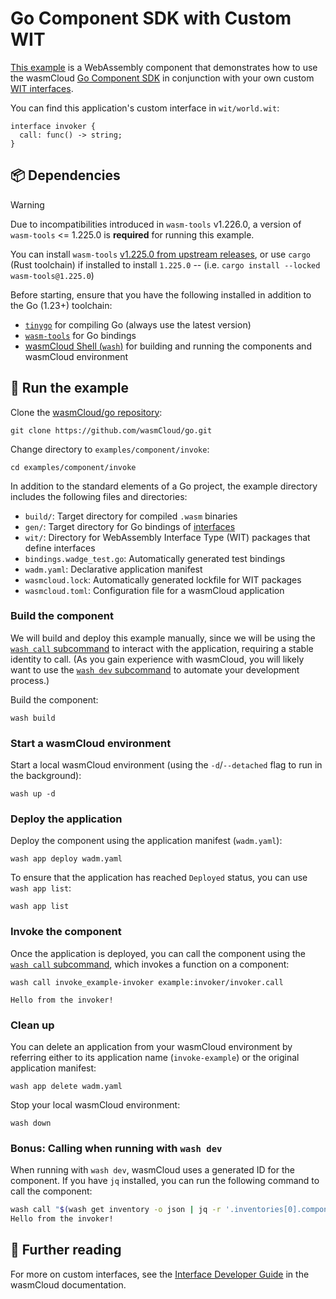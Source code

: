 # Go Component SDK with Custom WIT

[This example](https://github.com/wasmCloud/go/tree/main/examples/component/invoke) is a WebAssembly component that demonstrates how to
use the wasmCloud [Go Component SDK](https://github.com/wasmCloud/go/tree/main/component) in conjunction with your own custom [WIT interfaces](https://wasmcloud.com/docs/concepts/interfaces).

You can find this application's custom interface in `wit/world.wit`:

```wit
interface invoker {
  call: func() -> string;
}
```

## 📦 Dependencies

> [!WARNING]
> Due to incompatibilities introduced in `wasm-tools` v1.226.0, a version of
> `wasm-tools` <= 1.225.0 is **required** for running this example.
>
> You can install `wasm-tools` [v1.225.0 from upstream releases](https://github.com/bytecodealliance/wasm-tools/releases/tag/v1.225.0), or use
> `cargo` (Rust toolchain) if installed to install `1.225.0` -- (i.e. `cargo install --locked wasm-tools@1.225.0`)

Before starting, ensure that you have the following installed in addition to the Go (1.23+) toolchain:

- [`tinygo`](https://tinygo.org/getting-started/install/) for compiling Go (always use the latest version)
- [`wasm-tools`](https://github.com/bytecodealliance/wasm-tools#installation) for Go bindings
- [wasmCloud Shell (`wash`)](https://wasmcloud.com/docs/installation) for building and running the components and wasmCloud environment

## 👟 Run the example

Clone the [wasmCloud/go repository](https://github.com/wasmcloud/go):

```shell
git clone https://github.com/wasmCloud/go.git
```

Change directory to `examples/component/invoke`:

```shell
cd examples/component/invoke
```

In addition to the standard elements of a Go project, the example directory includes the following files and directories:

- `build/`: Target directory for compiled `.wasm` binaries
- `gen/`: Target directory for Go bindings of [interfaces](https://wasmcloud.com/docs/concepts/interfaces)
- `wit/`: Directory for WebAssembly Interface Type (WIT) packages that define interfaces
- `bindings.wadge_test.go`: Automatically generated test bindings
- `wadm.yaml`: Declarative application manifest
- `wasmcloud.lock`: Automatically generated lockfile for WIT packages
- `wasmcloud.toml`: Configuration file for a wasmCloud application

### Build the component

We will build and deploy this example manually, since we will be using the [`wash call` subcommand](https://wasmcloud.com/docs/cli/wash#wash-call) to interact with the application, requiring a stable identity to call. (As you gain experience with wasmCloud, you will likely want to use the [`wash dev` subcommand](https://wasmcloud.com/docs/cli/wash#wash-dev) to automate your development process.)

Build the component:

```shell
wash build
```

### Start a wasmCloud environment

Start a local wasmCloud environment (using the `-d`/`--detached` flag to run in the background):

```shell
wash up -d
```

### Deploy the application

Deploy the component using the application manifest (`wadm.yaml`):

```shell
wash app deploy wadm.yaml
```

To ensure that the application has reached `Deployed` status, you can use `wash app list`:

```shell
wash app list
```

### Invoke the component

Once the application is deployed, you can call the component using the [`wash call` subcommand](https://wasmcloud.com/docs/cli/wash#wash-call), which invokes a function on a component:

```shell
wash call invoke_example-invoker example:invoker/invoker.call
```
```text
Hello from the invoker!
```

### Clean up

You can delete an application from your wasmCloud environment by referring either to its application name (`invoke-example`) or the original application manifest:

```shell
wash app delete wadm.yaml
```

Stop your local wasmCloud environment:

```shell
wash down
```

### Bonus: Calling when running with `wash dev`

When running with `wash dev`, wasmCloud uses a generated ID for the component. If you have `jq` installed,
you can run the following command to call the component:

```bash
wash call "$(wash get inventory -o json | jq -r '.inventories[0].components[0].id')" example:invoker/invoker.call
Hello from the invoker!
```

## 📖 Further reading

For more on custom interfaces, see the [Interface Developer Guide](https://wasmcloud.com/docs/developer/interfaces/creating-an-interface) in the wasmCloud documentation.
